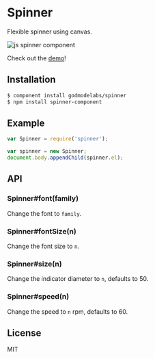 # Spinner

  Flexible spinner using canvas.

  ![js spinner component](http://i.imgur.com/Iyl0d.png)
  
  Check out the [demo](http://godmodelabs.github.com/spinner/)!

## Installation

```bash
$ component install godmodelabs/spinner
$ npm install spinner-component
```

## Example

```js
var Spinner = require('spinner');

var spinner = new Spinner;
document.body.appendChild(spinner.el);
```

## API
  
### Spinner#font(family)

  Change the font to `family`.

### Spinner#fontSize(n)

  Change the font size to `n`.

### Spinner#size(n)

  Change the indicator diameter to `n`, defaults to 50.

### Spinner#speed(n)

  Change the speed to `n` rpm, defaults to 60.

## License

  MIT
